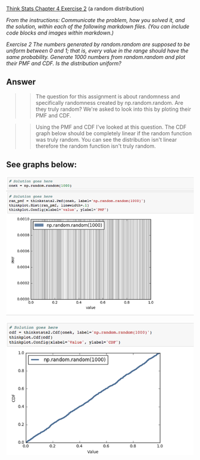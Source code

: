 [Think Stats Chapter 4 Exercise 2](http://greenteapress.com/thinkstats2/html/thinkstats2005.html#toc41) (a random distribution)

*From the instructions: Communicate the problem, how you solved it, and the solution, within each of the following markdown files. (You can include code blocks and images within markdown.)*

*Exercise 2   The numbers generated by random.random are supposed to be uniform between 0 and 1; that is, every value in the range should have the same probability. Generate 1000 numbers from random.random and plot their PMF and CDF. Is the distribution uniform?*

##  Answer  

>>The question for this assignment is about randomness and specifically randomness created by np.random.random. Are they truly random? We're asked to look into this by ploting their PMF and CDF.  

>>Using the PMF and CDF I've looked at this question. The CDF graph below should be completely linear if the random function was truly random. You can see the distribution isn't linear therefore the random function isn't truly random.

## See graphs below:

![Plot of PMF of 1000 numbers from np.random.random](PMF.png)  

![Plot of CDF of 1000 numbers from np.random.random](CDF.png)

